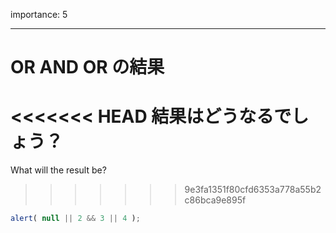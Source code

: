 importance: 5

---

# OR AND OR の結果

<<<<<<< HEAD
結果はどうなるでしょう？
=======
What will the result be?
>>>>>>> 9e3fa1351f80cfd6353a778a55b2c86bca9e895f

```js
alert( null || 2 && 3 || 4 );
```
